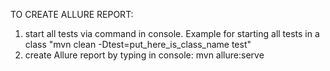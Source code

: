 TO CREATE ALLURE REPORT:
1. start all tests via command in console. Example for starting all tests in a class "mvn clean -Dtest=put_here_is_class_name test"
2. create Allure report by typing in console: mvn allure:serve